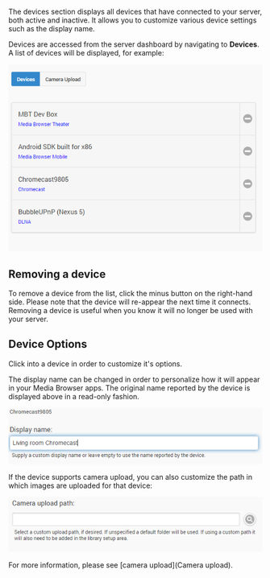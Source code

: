 The devices section displays all devices that have connected to your server, both active and inactive. It allows you to customize various device settings such as the display name.

Devices are accessed from the server dashboard by navigating to **Devices**. A list of devices will be displayed, for example: 

![](images/server/devices1.png)

## Removing a device

To remove a device from the list, click the minus button on the right-hand side. Please note that the device will re-appear the next time it connects. Removing a device is useful when you know it will no longer be used with your server.

## Device Options

Click into a device in order to customize it's options. 

The display name can be changed in order to personalize how it will appear in your Media Browser apps. The original name reported by the device is displayed above in a read-only fashion.

![](images/server/devices2.png)

If the device supports camera upload, you can also customize the path in which images are uploaded for that device:

![](images/server/devices3.png)

For more information, please see [camera upload](Camera upload).

